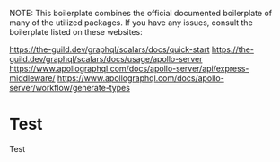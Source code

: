 NOTE: This boilerplate combines the official documented boilerplate of many of the utilized packages. If you have any issues, consult the boilerplate listed on these websites: 

https://the-guild.dev/graphql/scalars/docs/quick-start
https://the-guild.dev/graphql/scalars/docs/usage/apollo-server
https://www.apollographql.com/docs/apollo-server/api/express-middleware/
https://www.apollographql.com/docs/apollo-server/workflow/generate-types

<h1>Test</h1>

Test